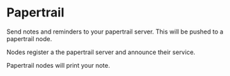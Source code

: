 
# Papertrail

Send notes and reminders to your papertrail server.
This will be pushed to a papertrail node.

Nodes register a the papertrail server and announce
their service.

Papertrail nodes will print your note.




